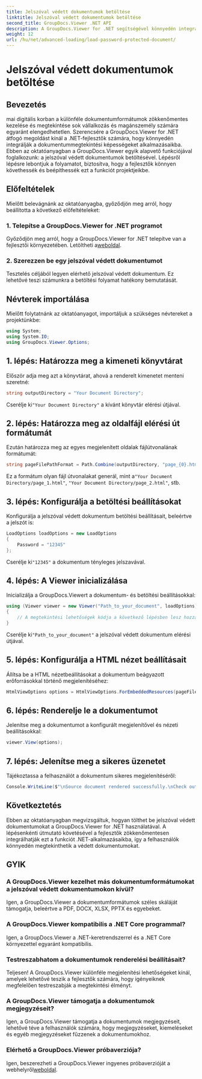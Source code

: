 ```yaml
---
title: Jelszóval védett dokumentumok betöltése
linktitle: Jelszóval védett dokumentumok betöltése
second_title: GroupDocs.Viewer .NET API
description: A GroupDocs.Viewer for .NET segítségével könnyedén integrálhatja a jelszóval védett dokumentummegtekintést .NET-alkalmazásokba. Kövesse lépésről lépésre bemutató oktatóanyagunkat a zökkenőmentesség érdekében.
weight: 12
url: /hu/net/advanced-loading/load-password-protected-document/
---
```


# Jelszóval védett dokumentumok betöltése

## Bevezetés
mai digitális korban a különféle dokumentumformátumok zökkenőmentes kezelése és megtekintése sok vállalkozás és magánszemély számára egyaránt elengedhetetlen. Szerencsére a GroupDocs.Viewer for .NET átfogó megoldást kínál a .NET-fejlesztők számára, hogy könnyedén integrálják a dokumentummegtekintési képességeket alkalmazásaikba. Ebben az oktatóanyagban a GroupDocs.Viewer egyik alapvető funkciójával foglalkozunk: a jelszóval védett dokumentumok betöltésével. Lépésről lépésre lebontjuk a folyamatot, biztosítva, hogy a fejlesztők könnyen követhessék és beépíthessék ezt a funkciót projektjeikbe.
## Előfeltételek
Mielőtt belevágnánk az oktatóanyagba, győződjön meg arról, hogy beállította a következő előfeltételeket:
### 1. Telepítse a GroupDocs.Viewer for .NET programot
 Győződjön meg arról, hogy a GroupDocs.Viewer for .NET telepítve van a fejlesztői környezetében. Letöltheti a[weboldal](https://releases.groupdocs.com/viewer/net/).
### 2. Szerezzen be egy jelszóval védett dokumentumot
Tesztelés céljából legyen elérhető jelszóval védett dokumentum. Ez lehetővé teszi számunkra a betöltési folyamat hatékony bemutatását.

## Névterek importálása
Mielőtt folytatnánk az oktatóanyagot, importáljuk a szükséges névtereket a projektünkbe:
```csharp
using System;
using System.IO;
using GroupDocs.Viewer.Options;
```

## 1. lépés: Határozza meg a kimeneti könyvtárat
Először adja meg azt a könyvtárat, ahová a renderelt kimenetet menteni szeretné:
```csharp
string outputDirectory = "Your Document Directory";
```
 Cserélje ki`"Your Document Directory"` a kívánt könyvtár elérési útjával.
## 2. lépés: Határozza meg az oldalfájl elérési út formátumát
Ezután határozza meg az egyes megjelenített oldalak fájlútvonalának formátumát:
```csharp
string pageFilePathFormat = Path.Combine(outputDirectory, "page_{0}.html");
```
 Ez a formátum olyan fájl útvonalakat generál, mint a`"Your Document Directory/page_1.html"`, `"Your Document Directory/page_2.html"`, stb.
## 3. lépés: Konfigurálja a betöltési beállításokat
Konfigurálja a jelszóval védett dokumentum betöltési beállításait, beleértve a jelszót is:
```csharp
LoadOptions loadOptions = new LoadOptions
{
    Password = "12345"
};
```
 Cserélje ki`"12345"` a dokumentum tényleges jelszavával.
## 4. lépés: A Viewer inicializálása
Inicializálja a GroupDocs.Viewert a dokumentum- és betöltési beállításokkal:
```csharp
using (Viewer viewer = new Viewer("Path_to_your_document", loadOptions))
{
    // A megtekintési lehetőségek kódja a következő lépésben lesz hozzáadva.
}
```
 Cserélje ki`"Path_to_your_document"` a jelszóval védett dokumentum elérési útjával.
## 5. lépés: Konfigurálja a HTML nézet beállításait
Állítsa be a HTML nézetbeállításokat a dokumentum beágyazott erőforrásokkal történő megjelenítéséhez:
```csharp
HtmlViewOptions options = HtmlViewOptions.ForEmbeddedResources(pageFilePathFormat);
```
## 6. lépés: Renderelje le a dokumentumot
Jelenítse meg a dokumentumot a konfigurált megjelenítővel és nézeti beállításokkal:
```csharp
viewer.View(options);
```
## 7. lépés: Jelenítse meg a sikeres üzenetet
Tájékoztassa a felhasználót a dokumentum sikeres megjelenítéséről:
```csharp
Console.WriteLine($"\nSource document rendered successfully.\nCheck output in {outputDirectory}.");
```

## Következtetés
Ebben az oktatóanyagban megvizsgáltuk, hogyan tölthet be jelszóval védett dokumentumokat a GroupDocs.Viewer for .NET használatával. A lépésenkénti útmutató követésével a fejlesztők zökkenőmentesen integrálhatják ezt a funkciót .NET-alkalmazásaikba, így a felhasználók könnyedén megtekinthetik a védett dokumentumokat.
## GYIK
### A GroupDocs.Viewer kezelhet más dokumentumformátumokat a jelszóval védett dokumentumokon kívül?
Igen, a GroupDocs.Viewer a dokumentumformátumok széles skáláját támogatja, beleértve a PDF, DOCX, XLSX, PPTX és egyebeket.
### A GroupDocs.Viewer kompatibilis a .NET Core programmal?
Igen, a GroupDocs.Viewer a .NET-keretrendszerrel és a .NET Core környezettel egyaránt kompatibilis.
### Testreszabhatom a dokumentumok renderelési beállításait?
Teljesen! A GroupDocs.Viewer különféle megjelenítési lehetőségeket kínál, amelyek lehetővé teszik a fejlesztők számára, hogy igényeiknek megfelelően testreszabják a megtekintési élményt.
### A GroupDocs.Viewer támogatja a dokumentumok megjegyzéseit?
Igen, a GroupDocs.Viewer támogatja a dokumentumok megjegyzéseit, lehetővé téve a felhasználók számára, hogy megjegyzéseket, kiemeléseket és egyéb megjegyzéseket fűzzenek a dokumentumokhoz.
### Elérhető a GroupDocs.Viewer próbaverziója?
 Igen, beszerezheti a GroupDocs.Viewer ingyenes próbaverzióját a webhelyről[weboldal](https://releases.groupdocs.com/).